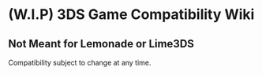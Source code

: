 # (W.I.P) 3DS Game Compatibility Wiki
## Not Meant for Lemonade or Lime3DS 
Compatibility subject to change at any time.
